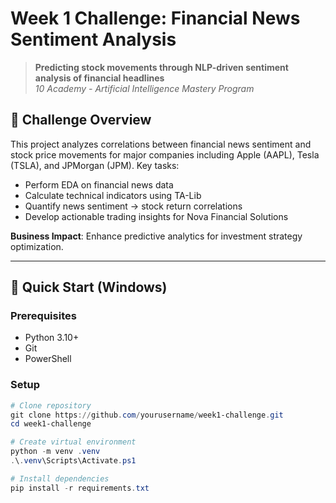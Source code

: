 ﻿# Week 1 Challenge: Financial News Sentiment Analysis

> **Predicting stock movements through NLP-driven sentiment analysis of financial headlines**  
> *10 Academy - Artificial Intelligence Mastery Program*  

## 📌 Challenge Overview
This project analyzes correlations between financial news sentiment and stock price movements for major companies including Apple (AAPL), Tesla (TSLA), and JPMorgan (JPM). Key tasks:

- Perform EDA on financial news data
- Calculate technical indicators using TA-Lib
- Quantify news sentiment → stock return correlations
- Develop actionable trading insights for Nova Financial Solutions

**Business Impact**: Enhance predictive analytics for investment strategy optimization.

---

## 🚀 Quick Start (Windows)

### Prerequisites
- Python 3.10+
- Git
- PowerShell

### Setup
```powershell
# Clone repository
git clone https://github.com/yourusername/week1-challenge.git
cd week1-challenge

# Create virtual environment
python -m venv .venv
.\.venv\Scripts\Activate.ps1

# Install dependencies
pip install -r requirements.txt